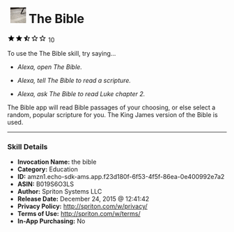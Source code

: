 # &nbsp;<img src="skill_icon" alt="The Bible icon" width="36"> The Bible
![2.8 stars](../../images/ic_star_black_18dp_1x.png)![2.8 stars](../../images/ic_star_black_18dp_1x.png)![2.8 stars](../../images/ic_star_half_black_18dp_1x.png)![2.8 stars](../../images/ic_star_border_black_18dp_1x.png)![2.8 stars](../../images/ic_star_border_black_18dp_1x.png) 10

To use the The Bible skill, try saying...

* *Alexa, open The Bible.*

* *Alexa, tell The Bible to read a scripture.*

* *Alexa, ask The Bible to read Luke chapter 2.*

The Bible app will read Bible passages of your choosing, or else select a random, popular scripture for you.  The King James version of the Bible is used.

***

### Skill Details

* **Invocation Name:** the bible
* **Category:** Education
* **ID:** amzn1.echo-sdk-ams.app.f23d180f-6f53-4f5f-86ea-0e400992e7a2
* **ASIN:** B019S6O3LS
* **Author:** Spriton Systems LLC
* **Release Date:** December 24, 2015 @ 12:41:42
* **Privacy Policy:** http://spriton.com/w/privacy/
* **Terms of Use:** http://spriton.com/w/terms/
* **In-App Purchasing:** No

